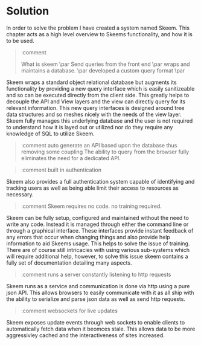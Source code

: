 # Solution

In order to solve the problem I have created a system named Skeem. This chapter acts as a high level overview to Skeems functionality, and how it is to be used.

> :comment
>
> What is skeem \par
> Send queries from the front end \par
> wraps and maintains a database. \par
> developed a custom query format \par

Skeem wraps a standard object relational database but augments its functionality by providing a new query interface which is easily sanitizeable and so can be executed directly from the client side. This greatly helps to decouple the API and View layers and the view can directly query for its relevant information. This new query interfaces is designed around tree data structures and so meshes nicely with the needs of the view layer. Skeem fully manages this underlying database and the user is not required to understand how it is layed out or utilized nor do they require any knowledge of SQL to utilize Skeem.

> :comment auto generate an API based upon the database thus removing some coupling
> The ability to query from the browser fully eliminates the need for a dedicated API.

> :comment built in authentication

Skeem also provides a full authentication system capable of identifying and tracking users as well as being able limit their access to resources as necessary.

> :comment Skeem requires no code. no training required.

Skeem can be fully setup, configured and maintained without the need to write any code. Instead it is managed through either the command line or through a graphical interface. These interfaces provide instant feedback of any errors that occur when changing things and also provide help information to aid Skeems usage. This helps to solve the issue of training. There are of course still intricacies with using various sub-systems which will require additional help, however, to solve this issue skeem contains a fully set of documentation detailing many aspects.

> :comment runs a server constantly listening to http requests

Skeem runs as a service and communication is done via http using a pure json API. This allows browsers to easily communicate with it as all ship with the ability to serialize and parse json data as well as send http requests.

> :comment websockets for live updates

Skeem exposes update events through web sockets to enable clients to automatically fetch data when it beomces stale. This allows data to be more aggressivley cached and the interactiveness of sites increased.
